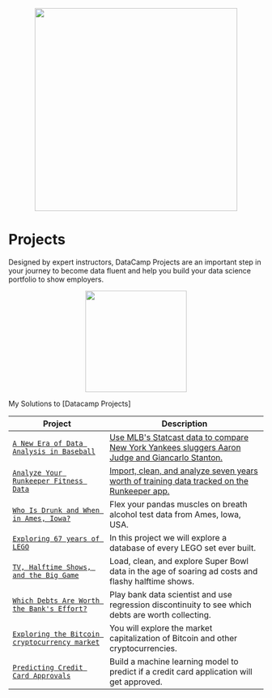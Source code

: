 <p align="center"> 
<img src="https://cdn.datacamp.com/main-app/assets/brand/logos/DataCamp_Horizontal_RGB-d196011f63ebda76dc5c9772425cf9541b8639af842d5e5476ef10f2460ed1e4.png" width="400">
</p>

# Projects


Designed by expert instructors, DataCamp Projects are an important step in your journey to become data fluent and help you build your data science portfolio to show employers.

<p align="center"> 
<img src="https://cdn.datacamp.com/main-app/assets/projects/projects-illustration-fb3e253ea0527cd53aafbd5ed1c4570a5c818c8deba9d0cedceb095bf64cb3fa.svg" width="200">
</p>

My Solutions to [Datacamp Projects]


| Project | Description |
| --- | --- |
| [`A New Era of Data Analysis in Baseball`](https://github.com/adzeo1047/Data_Science/blob/master/A%20New%20Era%20of%20Data%20Analysis%20in%20Baseball.ipynb) |[Use MLB's Statcast data to compare New York Yankees sluggers Aaron Judge and Giancarlo Stanton.](https://www.datacamp.com/projects/250)|
|[`Analyze Your Runkeeper Fitness Data`](https://github.com/adzeo1047/Data_Science/blob/master/Analyze%20Your%20Runkeeper%20Fitness%20Data.ipynb) | [Import, clean, and analyze seven years worth of training data tracked on the Runkeeper app.](https://www.datacamp.com/projects/727)|
| [`Who Is Drunk and When in Ames, Iowa?`](https://github.com/adzeo1047/Data_Science/blob/master/Who%20Is%20Drunk%20and%20When%20in%20Ames%2C%20Iowa_.ipynb) |Flex your pandas muscles on breath alcohol test data from Ames, Iowa, USA. |
| [`Exploring 67 years of LEGO`](https://github.com/adzeo1047/Data_Science/blob/master/Exploring%2067%20years%20of%20LEGO.ipynb) |In this project we will explore a database of every LEGO set ever built.  |
| [`TV, Halftime Shows, and the Big Game`](https://github.com/adzeo1047/Data_Science/blob/master/TV%2C%20Halftime%20Shows%2C%20and%20the%20Big%20Game.ipynb) |Load, clean, and explore Super Bowl data in the age of soaring ad costs and flashy halftime shows.  |
| [`Which Debts Are Worth the Bank's Effort?`](https://github.com/adzeo1047/Data_Science/blob/master/Which%20Debts%20Are%20Worth%20the%20Bank's%20Effort.ipynb) | Play bank data scientist and use regression discontinuity to see which debts are worth collecting. |
| [`Exploring the Bitcoin cryptocurrency market`](https://github.com/adzeo1047/Data_Science/blob/master/Exploring%20the%20Bitcoin%20Cryptocurrency%20Market.ipynb) | You will explore the market capitalization of Bitcoin and other cryptocurrencies.|
| [`Predicting Credit Card Approvals`](https://github.com/adzeo1047/Data_Science/blob/master/Predicting%20Credit%20Card%20Approvals.ipynb) | Build a machine learning model to predict if a credit card application will get approved.|
